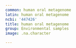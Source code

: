 ```yaml
---
common: human oral metagenome
latin: human oral metagenome
ncbi: '447426'
title: human oral metagenome
group: Environmental samples
image: .na.character

---
```

